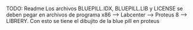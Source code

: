 TODO: Readme
Los archivos BLUEPILL.IDX, BLUEPILL.LIB y LICENSE se deben pegar en archivos de programa x86 --> Labcenter --> Proteus 8 --> LIBRERY.
Con esto se tiene el dibujito de la blue pill en proteus 